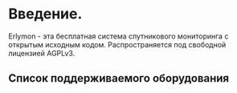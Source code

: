# Введение.

Erlymon - эта бесплатная система спутникового мониторинга с открытым исходным кодом. Распространяется под свободной лицензией AGPLv3.


## Список поддерживаемого оборудования